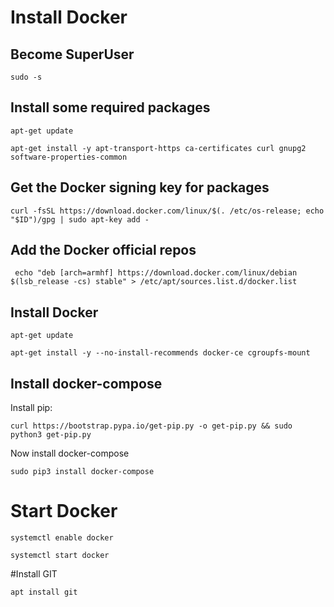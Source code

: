 # Install Docker
## Become SuperUser
```
sudo -s
```

## Install some required packages
```
apt-get update
```
```
apt-get install -y apt-transport-https ca-certificates curl gnupg2 software-properties-common
```
## Get the Docker signing key for packages
```
curl -fsSL https://download.docker.com/linux/$(. /etc/os-release; echo "$ID")/gpg | sudo apt-key add -
```
## Add the Docker official repos
```
 echo "deb [arch=armhf] https://download.docker.com/linux/debian $(lsb_release -cs) stable" > /etc/apt/sources.list.d/docker.list
```
## Install Docker
```
apt-get update
```
```
apt-get install -y --no-install-recommends docker-ce cgroupfs-mount
```
## Install docker-compose
Install pip:
```
curl https://bootstrap.pypa.io/get-pip.py -o get-pip.py && sudo python3 get-pip.py
```
Now install docker-compose
```
sudo pip3 install docker-compose
```

# Start Docker
```
systemctl enable docker
```
```
systemctl start docker
```

#Install GIT
```
apt install git
```
